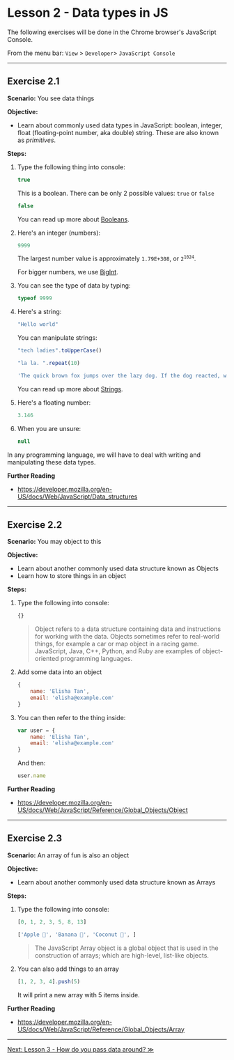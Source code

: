 # Lesson 2 - Data types in JS

The following exercises will be done in the Chrome browser's JavaScript Console.

From the menu bar: `View` > `Developer`> `JavaScript Console`

---

## Exercise 2.1

**Scenario:** You see data things

**Objective:**

- Learn about commonly used data types in JavaScript: boolean, integer, float (floating-point number, aka double) string. These are also known as *primitives*.

**Steps:**

1. Type the following thing into console:

	```javascript
	true
	```

	This is a boolean. There can be only 2 possible values: `true` or `false`

	```javascript
	false
	```
	
	You can read up more about [Booleans](https://developer.mozilla.org/en-US/docs/Web/JavaScript/Reference/Global_Objects/Boolean).

2. Here's an integer (numbers):

	```javascript
	9999
	```

	The largest number value is approximately `1.79E+308`, or <code>2<sup>1024</sup></code>. 

	For bigger numbers, we use [BigInt](https://developer.mozilla.org/en-US/docs/Web/JavaScript/Reference/Global_Objects/BigInt).

3. You can see the type of data by typing:

	```javascript
	typeof 9999
	```

4. Here's a string:

	```javascript
	"Hello world"
	```

	You can manipulate strings:

	```javascript
	"tech ladies".toUpperCase()
	
	"la la. ".repeat(10)
	
	'The quick brown fox jumps over the lazy dog. If the dog reacted, was it really lazy?'.replace('dog', 'monkey')
	```
	
	You can read up more about [Strings](https://developer.mozilla.org/en-US/docs/Web/JavaScript/Reference/Global_Objects/String).

5. Here's a floating number:

	```javascript
	3.146
	```

6. When you are unsure:

	```javascript
	null
	```

In any programming language, we will have to deal with writing and manipulating these data types.

**Further Reading**

- <https://developer.mozilla.org/en-US/docs/Web/JavaScript/Data_structures>

---

## Exercise 2.2

**Scenario:** You may object to this

**Objective:**

- Learn about another commonly used data structure known as Objects
- Learn how to store things in an object

**Steps:**

1. Type the following into console:

	```javascript
	{}
	```

	> Object refers to a data structure containing data and instructions for working with the data. Objects sometimes refer to real-world things, for example a car or map object in a racing game. JavaScript, Java, C++, Python, and Ruby are examples of object-oriented programming languages.
	

2. Add some data into an object

	```javascript
	{
		name: 'Elisha Tan',
		email: 'elisha@example.com'
	}
	```

3. You can then refer to the thing inside:

	```javascript
	var user = {
		name: 'Elisha Tan',
		email: 'elisha@example.com'
	}
	```
	
	And then:
	
	```javascript
	user.name
	```

**Further Reading**

- <https://developer.mozilla.org/en-US/docs/Web/JavaScript/Reference/Global_Objects/Object>

---

## Exercise 2.3

**Scenario:** An array of fun is also an object

**Objective:**

- Learn about another commonly used data structure known as Arrays

**Steps:**

1. Type the following into console:

	```javascript
	[0, 1, 2, 3, 5, 8, 13]
	```
	
	```javascript
	['Apple 🍎', 'Banana 🍌', 'Coconut 🥥', ]
	```

	> The JavaScript Array object is a global object that is used in the construction of arrays; which are high-level, list-like objects.

2. 	You can also add things to an array

	```javascript
	[1, 2, 3, 4].push(5)
	```

	It will print a new array with 5 items inside.

**Further Reading**

- <https://developer.mozilla.org/en-US/docs/Web/JavaScript/Reference/Global_Objects/Array>

---

[Next: Lesson 3 - How do you pass data around? ≫](lesson3.md)
